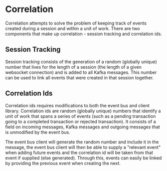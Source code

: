 # Correlation
Correlation attempts to solve the problem of keeping track of events created during a session and within a unit of work. There are two components that make up correlation - session tracking and correlation ids.

## Session Tracking
Session tracking consists of the generation of a random (globally unique) number that lives for the length of a session (the length of a given websocket connection) and is added to all Kafka messages. This number can be used to link all events that were created in that session together.

## Correlation Ids
Correlation ids requires modifications to both the event bus and client library. Correlation ids are random (globally unique) numbers that identify a unit of work that spans a series of events (such as a pending transaction going to a completed transaction or rejected transaction). It consists of a field on incoming messages, Kafka messages and outgoing messages that is unmodified by the event bus.

The event bus client will generate the random number and include it in the message, the event bus client will then be able to supply a "relevant event" when adding future events and the correlation id will be taken from that event if supplied (else generated). Through this, events can easily be linked by providing the previous event when creating the next.
